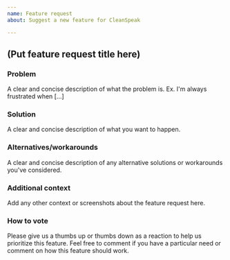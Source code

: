 ```yaml
---
name: Feature request
about: Suggest a new feature for CleanSpeak

---
```


## (Put feature request title here)

### Problem
A clear and concise description of what the problem is. Ex. I'm always frustrated when [...]

### Solution
A clear and concise description of what you want to happen.

### Alternatives/workarounds
A clear and concise description of any alternative solutions or workarounds you've considered.

### Additional context
Add any other context or screenshots about the feature request here.

### How to vote
Please give us a thumbs up or thumbs down as a reaction to help us prioritize this feature. Feel free to comment if you have a particular need or comment on how this feature should work.
